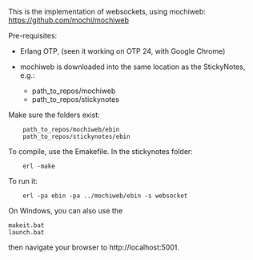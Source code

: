 This is the implementation of websockets,
using mochiweb: https://github.com/mochi/mochiweb

Pre-requisites:

- Erlang OTP, (seen it working on OTP 24, with Google Chrome)
- mochiweb is downloaded into the same location 
  as the StickyNotes, e.g.:

  - path_to_repos/mochiweb
  - path_to_repos/stickynotes

Make sure the folders exist:

        path_to_repos/mochiweb/ebin
        path_to_repos/stickynotes/ebin
        
To compile, use the Emakefile. In the stickynotes folder:

        erl -make
        
To run it:

        erl -pa ebin -pa ../mochiweb/ebin -s websocket

On Windows, you can also use the 

    makeit.bat
    launch.bat


then navigate your browser to http://localhost:5001.


